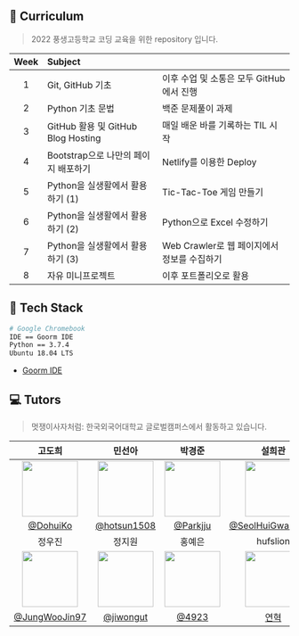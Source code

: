 ## :book: Curriculum

> 2022 풍생고등학교 코딩 교육을 위한 repository 입니다.

|Week|Subject||
|:---:|:---|:---|
|1|Git, GitHub 기초|이후 수업 및 소통은 모두 GitHub에서 진행|
|2|Python 기초 문법|백준 문제풀이 과제|
|3|GitHub 활용 및 GitHub Blog Hosting|매일 배운 바를 기록하는 TIL 시작|
|4|Bootstrap으로 나만의 페이지 배포하기|Netlify를 이용한 Deploy|
|5|Python을 실생활에서 활용하기 (1) |Tic-Tac-Toe 게임 만들기|
|6|Python을 실생활에서 활용하기 (2) |Python으로 Excel 수정하기|
|7|Python을 실생활에서 활용하기 (3) |Web Crawler로 웹 페이지에서 정보를 수집하기|
|8|자유 미니프로젝트|이후 포트폴리오로 활용|

## :nut_and_bolt: Tech Stack

```bash
# Google Chromebook
IDE == Goorm IDE
Python == 3.7.4
Ubuntu 18.04 LTS
```
- [Goorm IDE](https://ide.goorm.io)


## :computer: Tutors

> 멋쟁이사자처럼: 한국외국어대학교 글로벌캠퍼스에서 활동하고 있습니다.

|고도희|민선아|박경준|설희관|
|:---:|:---:|:---:|:---:|
|<img src="https://avatars.githubusercontent.com/u/81297662?s=96&v=4" height=100/>|<img src="https://avatars.githubusercontent.com/u/60880176?s=96&v=4" height=100/>|<img src="https://avatars.githubusercontent.com/u/75518683?s=96&v=4" height=100/>|<img src="https://avatars.githubusercontent.com/u/67581495?s=96&v=4" height=100/>|<img src="https://avatars.githubusercontent.com/u/81296203?s=96&v=4" height=100/>|
|[@DohuiKo](https://github.com/DohuiKo)|[@hotsun1508](https://github.com/hotsun1508)|[@Parkjju](https://github.com/Parkjju)|[@SeolHuiGwan9478](https://github.com/SeolHuiGwan9478)|
|정우진|정지원|홍예은|hufslion|
|<img src="https://avatars.githubusercontent.com/u/81296203?v=4" height=100/>|<img src="https://avatars.githubusercontent.com/u/79279500?v=4" height=100/>|<img src="https://avatars.githubusercontent.com/u/60145951?v=4" height=100/>|<a href="https://github.com/hufslion10th"> <img src="https://user-images.githubusercontent.com/60145951/158914541-46bae0c2-28f7-46d7-80f4-6a7cb3e15579.png" height=100/> </a>
|[@JungWooJin97](https://github.com/JungWooJin97)|[@jiwongut](https://github.com/jiwongut)|[@4923](https://github.com/4923)|[연혁](https://www.notion.so/hufsglobal/HUFS-LIKELION-550e654a2c254ed1bf8aecb62d552a75)|